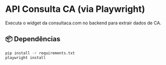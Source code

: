 # API Consulta CA (via Playwright)

Executa o widget da consultaca.com no backend para extrair dados de CA.

## 📦 Dependências
```bash
pip install -r requirements.txt
playwright install
